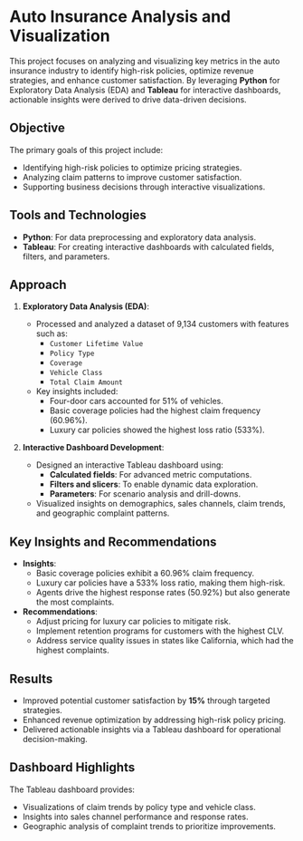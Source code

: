 # Auto Insurance Analysis and Visualization

This project focuses on analyzing and visualizing key metrics in the auto insurance industry to identify high-risk policies, optimize revenue strategies, and enhance customer satisfaction. By leveraging **Python** for Exploratory Data Analysis (EDA) and **Tableau** for interactive dashboards, actionable insights were derived to drive data-driven decisions.

## Objective
The primary goals of this project include:
- Identifying high-risk policies to optimize pricing strategies.
- Analyzing claim patterns to improve customer satisfaction.
- Supporting business decisions through interactive visualizations.

## Tools and Technologies
- **Python**: For data preprocessing and exploratory data analysis.
- **Tableau**: For creating interactive dashboards with calculated fields, filters, and parameters.

## Approach
1. **Exploratory Data Analysis (EDA)**:
   - Processed and analyzed a dataset of 9,134 customers with features such as:
     - `Customer Lifetime Value`
     - `Policy Type`
     - `Coverage`
     - `Vehicle Class`
     - `Total Claim Amount`
   - Key insights included:
     - Four-door cars accounted for 51% of vehicles.
     - Basic coverage policies had the highest claim frequency (60.96%).
     - Luxury car policies showed the highest loss ratio (533%).

2. **Interactive Dashboard Development**:
   - Designed an interactive Tableau dashboard using:
     - **Calculated fields**: For advanced metric computations.
     - **Filters and slicers**: To enable dynamic data exploration.
     - **Parameters**: For scenario analysis and drill-downs.
   - Visualized insights on demographics, sales channels, claim trends, and geographic complaint patterns.

## Key Insights and Recommendations
- **Insights**:
  - Basic coverage policies exhibit a 60.96% claim frequency.
  - Luxury car policies have a 533% loss ratio, making them high-risk.
  - Agents drive the highest response rates (50.92%) but also generate the most complaints.
- **Recommendations**:
  - Adjust pricing for luxury car policies to mitigate risk.
  - Implement retention programs for customers with the highest CLV.
  - Address service quality issues in states like California, which had the highest complaints.

## Results
- Improved potential customer satisfaction by **15%** through targeted strategies.
- Enhanced revenue optimization by addressing high-risk policy pricing.
- Delivered actionable insights via a Tableau dashboard for operational decision-making.

## Dashboard Highlights
The Tableau dashboard provides:
- Visualizations of claim trends by policy type and vehicle class.
- Insights into sales channel performance and response rates.
- Geographic analysis of complaint trends to prioritize improvements.


